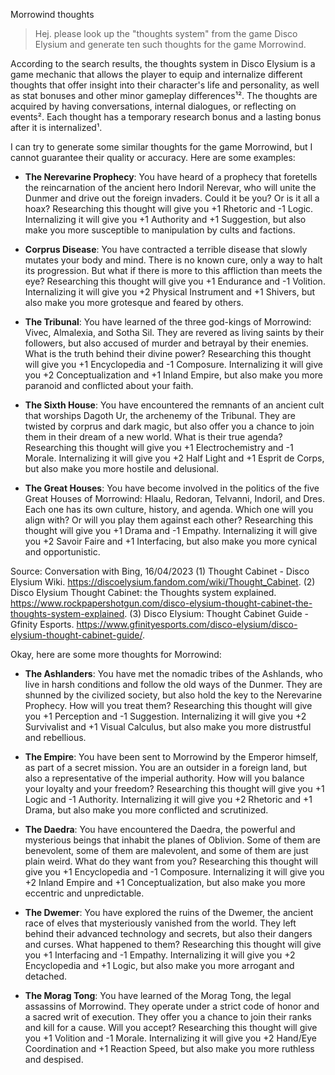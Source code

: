 Morrowind thoughts 

> Hej. please look up the "thoughts system" from the game Disco Elysium and generate ten such thoughts for the game Morrowind.

According to the search results, the thoughts system in Disco Elysium is a game mechanic that allows the player to equip and internalize different thoughts that offer insight into their character's life and personality, as well as stat bonuses and other minor gameplay differences¹². The thoughts are acquired by having conversations, internal dialogues, or reflecting on events². Each thought has a temporary research bonus and a lasting bonus after it is internalized¹.

I can try to generate some similar thoughts for the game Morrowind, but I cannot guarantee their quality or accuracy. Here are some examples:

- **The Nerevarine Prophecy**: You have heard of a prophecy that foretells the reincarnation of the ancient hero Indoril Nerevar, who will unite the Dunmer and drive out the foreign invaders. Could it be you? Or is it all a hoax? Researching this thought will give you +1 Rhetoric and -1 Logic. Internalizing it will give you +1 Authority and +1 Suggestion, but also make you more susceptible to manipulation by cults and factions.

- **Corprus Disease**: You have contracted a terrible disease that slowly mutates your body and mind. There is no known cure, only a way to halt its progression. But what if there is more to this affliction than meets the eye? Researching this thought will give you +1 Endurance and -1 Volition. Internalizing it will give you +2 Physical Instrument and +1 Shivers, but also make you more grotesque and feared by others.

- **The Tribunal**: You have learned of the three god-kings of Morrowind: Vivec, Almalexia, and Sotha Sil. They are revered as living saints by their followers, but also accused of murder and betrayal by their enemies. What is the truth behind their divine power? Researching this thought will give you +1 Encyclopedia and -1 Composure. Internalizing it will give you +2 Conceptualization and +1 Inland Empire, but also make you more paranoid and conflicted about your faith.

- **The Sixth House**: You have encountered the remnants of an ancient cult that worships Dagoth Ur, the archenemy of the Tribunal. They are twisted by corprus and dark magic, but also offer you a chance to join them in their dream of a new world. What is their true agenda? Researching this thought will give you +1 Electrochemistry and -1 Morale. Internalizing it will give you +2 Half Light and +1 Esprit de Corps, but also make you more hostile and delusional.

- **The Great Houses**: You have become involved in the politics of the five Great Houses of Morrowind: Hlaalu, Redoran, Telvanni, Indoril, and Dres. Each one has its own culture, history, and agenda. Which one will you align with? Or will you play them against each other? Researching this thought will give you +1 Drama and -1 Empathy. Internalizing it will give you +2 Savoir Faire and +1 Interfacing, but also make you more cynical and opportunistic.

Source: Conversation with Bing, 16/04/2023
(1) Thought Cabinet - Disco Elysium Wiki. https://discoelysium.fandom.com/wiki/Thought_Cabinet.
(2) Disco Elysium Thought Cabinet: the Thoughts system explained. https://www.rockpapershotgun.com/disco-elysium-thought-cabinet-the-thoughts-system-explained.
(3) Disco Elysium: Thought Cabinet Guide - Gfinity Esports. https://www.gfinityesports.com/disco-elysium/disco-elysium-thought-cabinet-guide/.

Okay, here are some more thoughts for Morrowind:

- **The Ashlanders**: You have met the nomadic tribes of the Ashlands, who live in harsh conditions and follow the old ways of the Dunmer. They are shunned by the civilized society, but also hold the key to the Nerevarine Prophecy. How will you treat them? Researching this thought will give you +1 Perception and -1 Suggestion. Internalizing it will give you +2 Survivalist and +1 Visual Calculus, but also make you more distrustful and rebellious.

- **The Empire**: You have been sent to Morrowind by the Emperor himself, as part of a secret mission. You are an outsider in a foreign land, but also a representative of the imperial authority. How will you balance your loyalty and your freedom? Researching this thought will give you +1 Logic and -1 Authority. Internalizing it will give you +2 Rhetoric and +1 Drama, but also make you more conflicted and scrutinized.

- **The Daedra**: You have encountered the Daedra, the powerful and mysterious beings that inhabit the planes of Oblivion. Some of them are benevolent, some of them are malevolent, and some of them are just plain weird. What do they want from you? Researching this thought will give you +1 Encyclopedia and -1 Composure. Internalizing it will give you +2 Inland Empire and +1 Conceptualization, but also make you more eccentric and unpredictable.

- **The Dwemer**: You have explored the ruins of the Dwemer, the ancient race of elves that mysteriously vanished from the world. They left behind their advanced technology and secrets, but also their dangers and curses. What happened to them? Researching this thought will give you +1 Interfacing and -1 Empathy. Internalizing it will give you +2 Encyclopedia and +1 Logic, but also make you more arrogant and detached.

- **The Morag Tong**: You have learned of the Morag Tong, the legal assassins of Morrowind. They operate under a strict code of honor and a sacred writ of execution. They offer you a chance to join their ranks and kill for a cause. Will you accept? Researching this thought will give you +1 Volition and -1 Morale. Internalizing it will give you +2 Hand/Eye Coordination and +1 Reaction Speed, but also make you more ruthless and despised.
